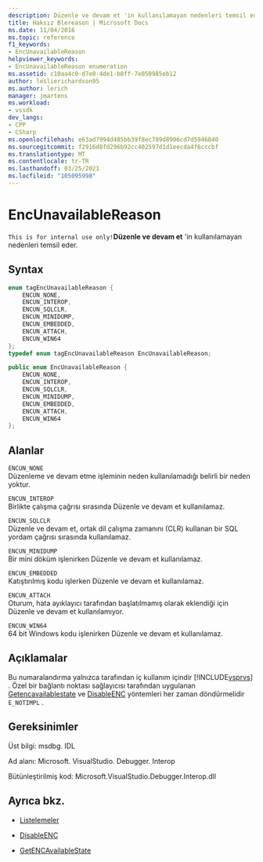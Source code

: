 ```yaml
---
description: Düzenle ve devam et 'in kullanılamayan nedenleri temsil eder.
title: Haksız Blereason | Microsoft Docs
ms.date: 11/04/2016
ms.topic: reference
f1_keywords:
- EncUnavailableReason
helpviewer_keywords:
- EncUnavailableReason enumeration
ms.assetid: c10aa4c0-d7e0-4de1-b8ff-7e050985eb12
author: leslierichardson95
ms.author: lerich
manager: jmartens
ms.workload:
- vssdk
dev_langs:
- CPP
- CSharp
ms.openlocfilehash: e63ad7994d485bb39f8ec789d8906cd7d5946840
ms.sourcegitcommit: f2916d8fd296b92cc402597d1d1eecda4f6cccbf
ms.translationtype: MT
ms.contentlocale: tr-TR
ms.lasthandoff: 03/25/2021
ms.locfileid: "105095998"
---
```

# <a name="encunavailablereason"></a>EncUnavailableReason
`This is for internal use only!`**Düzenle ve devam et** 'in kullanılamayan nedenleri temsil eder.

## <a name="syntax"></a>Syntax

```cpp
enum tagEncUnavailableReason {
    ENCUN_NONE,
    ENCUN_INTEROP,
    ENCUN_SQLCLR,
    ENCUN_MINIDUMP,
    ENCUN_EMBEDDED,
    ENCUN_ATTACH,
    ENCUN_WIN64
};
typedef enum tagEncUnavailableReason EncUnavailableReason;
```

```csharp
public enum EncUnavailableReason {
    ENCUN_NONE,
    ENCUN_INTEROP,
    ENCUN_SQLCLR,
    ENCUN_MINIDUMP,
    ENCUN_EMBEDDED,
    ENCUN_ATTACH,
    ENCUN_WIN64
};
```

## <a name="fields"></a>Alanlar
`ENCUN_NONE`\
Düzenleme ve devam etme işleminin neden kullanılamadığı belirli bir neden yoktur.

`ENCUN_INTEROP`\
Birlikte çalışma çağrısı sırasında Düzenle ve devam et kullanılamaz.

`ENCUN_SQLCLR`\
Düzenle ve devam et, ortak dil çalışma zamanını (CLR) kullanan bir SQL yordam çağrısı sırasında kullanılamaz.

`ENCUN_MINIDUMP`\
Bir mini döküm işlenirken Düzenle ve devam et kullanılamaz.

`ENCUN_EMBEDDED`\
Katıştırılmış kodu işlerken Düzenle ve devam et kullanılamaz.

`ENCUN_ATTACH`\
Oturum, hata ayıklayıcı tarafından başlatılmamış olarak eklendiği için Düzenle ve devam et kullanılamıyor.

`ENCUN_WIN64`\
64 bit Windows kodu işlenirken Düzenle ve devam et kullanılamaz.

## <a name="remarks"></a>Açıklamalar
Bu numaralandırma yalnızca tarafından iç kullanım içindir [!INCLUDE[vsprvs](../../../code-quality/includes/vsprvs_md.md)] . Özel bir bağlantı noktası sağlayıcısı tarafından uygulanan [Getencavailablestate](../../../extensibility/debugger/reference/idebugprocess3-getencavailablestate.md) ve [DisableENC](../../../extensibility/debugger/reference/idebugprocess3-disableenc.md) yöntemleri her zaman döndürmelidir `E_NOTIMPL` .

## <a name="requirements"></a>Gereksinimler
Üst bilgi: msdbg. IDL

Ad alanı: Microsoft. VisualStudio. Debugger. Interop

Bütünleştirilmiş kod: Microsoft.VisualStudio.Debugger.Interop.dll

## <a name="see-also"></a>Ayrıca bkz.
- [Listelemeler](../../../extensibility/debugger/reference/enumerations-visual-studio-debugging.md)

- [DisableENC](../../../extensibility/debugger/reference/idebugprocess3-disableenc.md)

- [GetENCAvailableState](../../../extensibility/debugger/reference/idebugprocess3-getencavailablestate.md)
